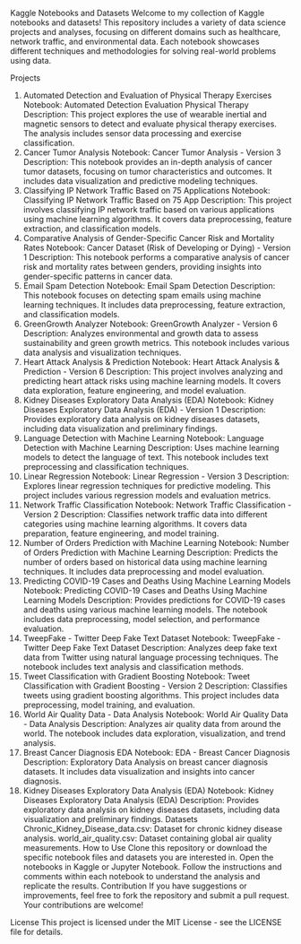 Kaggle Notebooks and Datasets
Welcome to my collection of Kaggle notebooks and datasets! This repository includes a variety of data science projects and analyses, focusing on different domains such as healthcare, network traffic, and environmental data. Each notebook showcases different techniques and methodologies for solving real-world problems using data.

Projects
1. Automated Detection and Evaluation of Physical Therapy Exercises
Notebook: Automated Detection Evaluation Physical Therapy
Description: This project explores the use of wearable inertial and magnetic sensors to detect and evaluate physical therapy exercises. The analysis includes sensor data processing and exercise classification.
2. Cancer Tumor Analysis
Notebook: Cancer Tumor Analysis - Version 3
Description: This notebook provides an in-depth analysis of cancer tumor datasets, focusing on tumor characteristics and outcomes. It includes data visualization and predictive modeling techniques.
3. Classifying IP Network Traffic Based on 75 Applications
Notebook: Classifying IP Network Traffic Based on 75 App
Description: This project involves classifying IP network traffic based on various applications using machine learning algorithms. It covers data preprocessing, feature extraction, and classification models.
4. Comparative Analysis of Gender-Specific Cancer Risk and Mortality Rates
Notebook: Cancer Dataset (Risk of Developing or Dying) - Version 1
Description: This notebook performs a comparative analysis of cancer risk and mortality rates between genders, providing insights into gender-specific patterns in cancer data.
5. Email Spam Detection
Notebook: Email Spam Detection
Description: This notebook focuses on detecting spam emails using machine learning techniques. It includes data preprocessing, feature extraction, and classification models.
6. GreenGrowth Analyzer
Notebook: GreenGrowth Analyzer - Version 6
Description: Analyzes environmental and growth data to assess sustainability and green growth metrics. This notebook includes various data analysis and visualization techniques.
7. Heart Attack Analysis & Prediction
Notebook: Heart Attack Analysis & Prediction - Version 6
Description: This project involves analyzing and predicting heart attack risks using machine learning models. It covers data exploration, feature engineering, and model evaluation.
8. Kidney Diseases Exploratory Data Analysis (EDA)
Notebook: Kidney Diseases Exploratory Data Analysis (EDA) - Version 1
Description: Provides exploratory data analysis on kidney diseases datasets, including data visualization and preliminary findings.
9. Language Detection with Machine Learning
Notebook: Language Detection with Machine Learning
Description: Uses machine learning models to detect the language of text. This notebook includes text preprocessing and classification techniques.
10. Linear Regression
Notebook: Linear Regression - Version 3
Description: Explores linear regression techniques for predictive modeling. This project includes various regression models and evaluation metrics.
11. Network Traffic Classification
Notebook: Network Traffic Classification - Version 2
Description: Classifies network traffic data into different categories using machine learning algorithms. It covers data preparation, feature engineering, and model training.
12. Number of Orders Prediction with Machine Learning
Notebook: Number of Orders Prediction with Machine Learning
Description: Predicts the number of orders based on historical data using machine learning techniques. It includes data preprocessing and model evaluation.
13. Predicting COVID-19 Cases and Deaths Using Machine Learning Models
Notebook: Predicting COVID-19 Cases and Deaths Using Machine Learning Models
Description: Provides predictions for COVID-19 cases and deaths using various machine learning models. The notebook includes data preprocessing, model selection, and performance evaluation.
14. TweepFake - Twitter Deep Fake Text Dataset
Notebook: TweepFake - Twitter Deep Fake Text Dataset
Description: Analyzes deep fake text data from Twitter using natural language processing techniques. The notebook includes text analysis and classification methods.
15. Tweet Classification with Gradient Boosting
Notebook: Tweet Classification with Gradient Boosting - Version 2
Description: Classifies tweets using gradient boosting algorithms. This project includes data preprocessing, model training, and evaluation.
16. World Air Quality Data - Data Analysis
Notebook: World Air Quality Data - Data Analysis
Description: Analyzes air quality data from around the world. The notebook includes data exploration, visualization, and trend analysis.
17. Breast Cancer Diagnosis EDA
Notebook: EDA - Breast Cancer Diagnosis
Description: Exploratory Data Analysis on breast cancer diagnosis datasets. It includes data visualization and insights into cancer diagnosis.
18. Kidney Diseases Exploratory Data Analysis (EDA)
Notebook: Kidney Diseases Exploratory Data Analysis (EDA)
Description: Provides exploratory data analysis on kidney diseases datasets, including data visualization and preliminary findings.
Datasets
Chronic_Kidney_Disease_data.csv: Dataset for chronic kidney disease analysis.
world_air_quality.csv: Dataset containing global air quality measurements.
How to Use
Clone this repository or download the specific notebook files and datasets you are interested in.
Open the notebooks in Kaggle or Jupyter Notebook.
Follow the instructions and comments within each notebook to understand the analysis and replicate the results.
Contribution
If you have suggestions or improvements, feel free to fork the repository and submit a pull request. Your contributions are welcome!

License
This project is licensed under the MIT License - see the LICENSE file for details.
